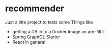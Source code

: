# recommender

Just a litte project to tests some Things like

- getting a DB in to a Docker Image an pre-fill it
- Spring GraphQL Starter
- React in general 
